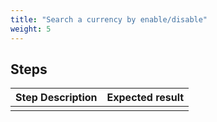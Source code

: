 ```yaml
---
title: "Search a currency by enable/disable"
weight: 5
---
```

## Steps
| Step Description | Expected result |
| ----- | ----- |
|  |  |
